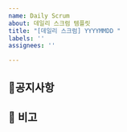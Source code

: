 ```yaml
---
name: Daily Scrum
about: 데일리 스크럼 템플릿
title: "[데일리 스크럼] YYYYMMDD "
labels: ''
assignees: ''

---
```


## 📌공지사항
<!-- 공지 내용 -->

## 📝 비고
<!-- 참고 사항, 다음에 고려할 점 등 자유롭게 기재 -->
